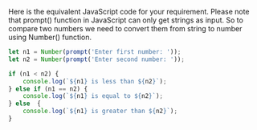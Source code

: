 Here is the equivalent JavaScript code for your requirement.
Please note that prompt() function in JavaScript can only get strings as input. So to compare two numbers we need to convert them from string to number using Number() function. 

```javascript
let n1 = Number(prompt('Enter first number: '));
let n2 = Number(prompt('Enter second number: '));

if (n1 < n2) {
    console.log(`${n1} is less than ${n2}`);
} else if (n1 == n2) {
    console.log(`${n1} is equal to ${n2}`);
} else  { 
    console.log(`${n1} is greater than ${n2}`);
}
```
